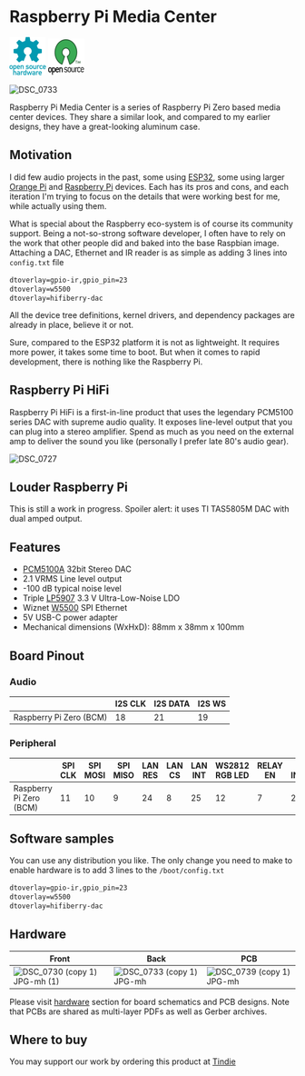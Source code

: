 # Raspberry Pi Media Center

![Open Source Hardware](/images/open-source-hardware-logo.png)
![Open Source Software](/images/open-source-software-logo.png)

![DSC_0733](https://github.com/sonocotta/raspberry-media-center/assets/5459747/2a6729d0-b9ed-4b83-95d5-de66f2ad8bb1)

Raspberry Pi Media Center is a series of Raspberry Pi Zero based media center devices. They share a similar look, and compared to my earlier designs, they have a great-looking aluminum case.

## Motivation

I did few audio projects in the past, some using [ESP32](https://hackaday.io/project/173620-loud-esp), some using larger [Orange Pi](https://hackaday.io/project/191936-orange-pi-home-media-center) and [Raspberry Pi](https://hackaday.io/project/162373-orangepi-zero-pulse-music-server-using-i2s-dac) devices. Each has its pros and cons, and each iteration I'm trying to focus on the details that were working best for me, while actually using them. 

What is special about the Raspberry eco-system is of course its community support. Being a not-so-strong software developer, I often have to rely on the work that other people did and baked into the base Raspbian image. Attaching a DAC, Ethernet and IR reader is as simple as adding 3 lines into `config.txt` file

```
dtoverlay=gpio-ir,gpio_pin=23
dtoverlay=w5500
dtoverlay=hifiberry-dac
```

All the device tree definitions, kernel drivers, and dependency packages are already in place, believe it or not. 

Sure, compared to the ESP32 platform it is not as lightweight. It requires more power, it takes some time to boot. But when it comes to rapid development, there is nothing like the Raspberry Pi.

## Raspberry Pi HiFi

Raspberry Pi HiFi is a first-in-line product that uses the legendary PCM5100 series DAC with supreme audio quality. It exposes line-level output that you can plug into a stereo amplifier. Spend as much as you need on the external amp to deliver the sound you like (personally I prefer late 80's audio gear).

![DSC_0727](https://github.com/sonocotta/raspberry-media-center/assets/5459747/029e5175-1ee1-4876-8ba3-91d49730c29f)

## Louder Raspberry Pi

This is still a work in progress. Spoiler alert: it uses TI TAS5805M DAC with dual amped output.

## Features

- [PCM5100A](https://www.ti.com/product/PCM5100A) 32bit Stereo DAC
- 2.1 VRMS Line level output
- -100 dB typical noise level
- Triple [LP5907](https://www.ti.com/lit/ds/symlink/lp5907.pdf) 3.3 V Ultra-Low-Noise LDO
- Wiznet [W5500](https://www.wiznet.io/product-item/w5500/) SPI Ethernet
- 5V USB-C power adapter
- Mechanical dimensions (WxHxD): 88mm x 38mm x 100mm

## Board Pinout

### Audio

|       | I2S CLK | I2S DATA | I2S WS | 
|-------|---------|----------|--------|
| Raspberry Pi Zero (BCM) | 18      | 21       | 19     | 

### Peripheral

|       | SPI CLK  |SPI MOSI| SPI MISO | LAN RES   | LAN CS   | LAN INT  |  WS2812 RGB LED |  RELAY EN | IR INPUT |
|-------|----------|--------|----------|-----------|-----------|-----------|---------|----------|----------|
| Raspberry Pi Zero (BCM) |  11      |  10    |   9      |   24      | 8         | 25        |     12  |  7      | 23        |

## Software samples

You can use any distribution you like. The only change you need to make to enable hardware is to add 3 lines to the `/boot/config.txt`

```
dtoverlay=gpio-ir,gpio_pin=23
dtoverlay=w5500
dtoverlay=hifiberry-dac
```

## Hardware

| Front | Back | PCB |
|---|---|---|
| ![DSC_0730 (copy 1) JPG-mh (1)](https://github.com/sonocotta/raspberry-media-center/assets/5459747/c281dab2-9842-4760-be31-8ad52d836f4d) | ![DSC_0733 (copy 1) JPG-mh](https://github.com/sonocotta/raspberry-media-center/assets/5459747/ba11555c-9e0c-47eb-b77e-4ac4b4ca1a99) | ![DSC_0739 (copy 1) JPG-mh](https://github.com/sonocotta/raspberry-media-center/assets/5459747/b438fd68-108c-42b6-b3b1-4c2507fbd568)

Please visit [hardware](/hardware/) section for board schematics and PCB designs. Note that PCBs are shared as multi-layer PDFs as well as Gerber archives.

## Where to buy

You may support our work by ordering this product at [Tindie](https://www.tindie.com/products/sonocotta/raspberry-pi-media-center/)
